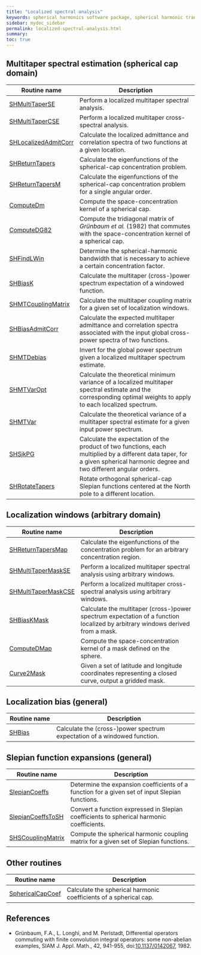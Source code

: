```yaml
---
title: "Localized spectral analysis"
keywords: spherical harmonics software package, spherical harmonic transform, legendre functions, multitaper spectral analysis, fortran, Python, gravity, magnetic field
sidebar: mydoc_sidebar
permalink: localized-spectral-analysis.html
summary: 
toc: true
---
```


<style>
table:nth-of-type(n) {
    display:table;
    width:100%;
}
table:nth-of-type(n) th:nth-of-type(2) {
    width:75%;
}
</style>

## Multitaper spectral estimation (spherical cap domain)

| Routine name | Description |
| ------------ | ----------- |
| [SHMultiTaperSE](shmultitaperse.html) | Perform a localized multitaper spectral analysis. |
| [SHMultiTaperCSE](shmultitapercse.html) | Perform a localized multitaper cross-spectral analysis. |
| [SHLocalizedAdmitCorr](shlocalizedadmitcorr.html) | Calculate the localized admittance and correlation spectra of two functions at a given location. |
| [SHReturnTapers](shreturntapers.html) | Calculate the eigenfunctions of the spherical-cap concentration problem. |
| [SHReturnTapersM](shreturntapersm.html) | Calculate the eigenfunctions of the spherical-cap concentration problem for a single angular order. |
| [ComputeDm](computedm.html) | Compute the space-concentration kernel of a spherical cap. |
| [ComputeDG82](computedg82.html) | Compute the tridiagonal matrix of *Gr&uuml;nbaum et al.* (1982) that commutes with the space-concentration kernel of a spherical cap. |
| [SHFindLWin](shfindlwin.html) | Determine the spherical-harmonic bandwidth that is necessary to achieve a certain concentration factor. |
| [SHBiasK](shbiask.html) | Calculate the multitaper (cross-)power spectrum expectation of a windowed function. |
| [SHMTCouplingMatrix](shmtcouplingmatrix.html) | Calculate the multitaper coupling matrix for a given set of localization windows. |
| [SHBiasAdmitCorr](shbiasadmitcorr.html) | Calculate the expected multitaper admittance and correlation spectra associated with the input global cross-power spectra of two functions. |
| [SHMTDebias](shmtdebias.html) | Invert for the global power spectrum given a localized multitaper spectrum estimate. |
| [SHMTVarOpt](shmtvaropt.html) | Calculate the theoretical minimum variance of a localized multitaper spectral estimate and the corresponding optimal weights to apply to each localized spectrum. |
| [SHMTVar](shmtvar.html) | Calculate the theoretical variance of a multitaper spectral estimate for a given input power spectrum. |
| [SHSjkPG](shsjkpg.html) | Calculate the expectation of the product of two functions, each multiplied by a different data taper, for a given spherical harmonic degree and two different angular orders. |
| [SHRotateTapers](shrotatetapers.html) | Rotate orthogonal spherical-cap Slepian functions centered at the North pole to a different location. |

## Localization windows (arbitrary domain)

| Routine name | Description |
| ------------ | ----------- |
| [SHReturnTapersMap](shreturntapersmap.html) | Calculate the eigenfunctions of the concentration problem for an arbitrary concentration region. |
| [SHMultiTaperMaskSE](shmultitapermaskse.html) | Perform a localized multitaper spectral analysis using arbitrary windows. |
| [SHMultiTaperMaskCSE](shmultitapermaskcse.html) | Perform a localized multitaper cross-spectral analysis using arbitrary windows. |
| [SHBiasKMask](shbiaskmask.html) | Calculate the multitaper (cross-)power spectrum expectation of a function localized by arbitrary windows derived from a mask. |
| [ComputeDMap](computedmap.html) | Compute the space-concentration kernel of a mask defined on the sphere. |
| [Curve2Mask](curve2mask.html) | Given a set of latitude and longitude coordinates representing a closed curve, output a gridded mask. |

## Localization bias (general)

| Routine name | Description |
| ------------ | ----------- |
| [SHBias](shbias.html) | Calculate the (cross-)power spectrum expectation of a windowed function. |

## Slepian function expansions (general)

| Routine name | Description |
| ------------ | ----------- |
| [SlepianCoeffs](slepiancoeffs.html) | Determine the expansion coefficients of a function for a given set of input Slepian functions. |
| [SlepianCoeffsToSH](slepiancoeffstosh.html) | Convert a function expressed in Slepian coefficients to spherical harmonic coefficients. |
| [SHSCouplingMatrix](shscouplingmatrix.html) | Compute the spherical harmonic coupling matrix for a given set of Slepian functions. |

## Other routines

| Routine name | Description |
| ------------ | ----------- |
| [SphericalCapCoef](sphericalcapcoef.html) | Calculate the spherical harmonic coefficients of a spherical cap. |

## References

* Grünbaum, F.A., L. Longhi, and M. Perlstadt, Differential operators commuting with finite convolution integral operators: some non-abelian examples, SIAM J. Appl. Math., 42, 941-955, doi:[10.1137/0142067](https://doi.org/10.1137/0142067), 1982.
